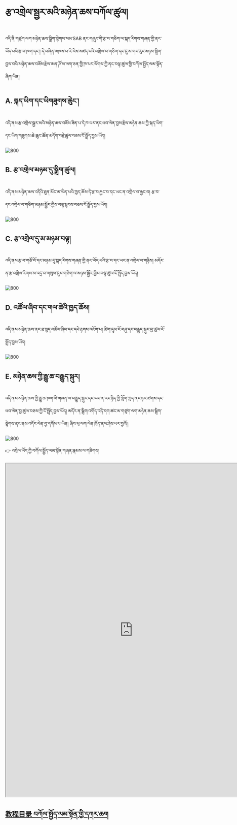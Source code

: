 # རྩ་འགྲེལ་སྦྱར་མའི་མཉེན་ཆས་བཀོལ་ཚུལ།

འདི་ནི་གཙུག་ལག་མཉེན་ཆས་སྒྲིག་སྟེགས་སམ་SAB ནང་གཞུང་གི་རྩ་བ་གཅིག་ལ་སྐད་རིགས་གཞན་གྱི་ནང་ཡོད་པའི་རྩ་བ་ཁག་དང་། དེ་བཞིན་མཁས་པ་རེ་རེས་མཛད་པའི་འགྲེལ་བ་གཅིག་དང་དུ་མ་གང་རུང་མཉམ་སྒྲིག་བྱས་བའི་མཉེན་ཆས་བཟོས་རྗེས་ཨན་ཌོ་མ་ལག་ཅན་གྱི་ཁ་པར་སོགས་ཀྱི་ནང་བལྟ་ཚུལ་གྱི་བཀོལ་སྤྱོད་ལམ་སྟོན་ཞིག་ཡིན། 

## A. སྐད་ཡིག་དང་ཡིགཟུགས་ཆེུང་།

འདི་ནས་རྩ་འགྲེལ་སྦྱར་མའི་མཉེན་ཆས་བཟོས་ཟིན་པ་དེ་ཁ་པར་ནང་ཕབ་ལེན་བྱས་རྗེས་མཉེན་ཆས་ཀྱི་སྐད་ཡིག་དང་ཡིག་གཟུགས་ཆེ་ཆུང་ཚོན་མདོག་བརྗེ་ཚུལ་བཅས་ངོ་སྤྲོད་བྱས་ཡོད།

![800](images/000001.gif)
## B. རྩ་འགྲེལ་མཉམ་དུ་སྒྲིག་ཚུལ།

འདི་ནས་མཉེན་ཆས་འདིའི་ཐུན་མོང་མ་ཡིན་པའི་ཁྱད་ཆོས་དེ་རྩ་བ་རྐྱང་བ་དང་ཡང་ན་འགྲེལ་བ་རྐྱང་བ། རྩ་བ་དང་འགྲེལ་བ་གཅིག་མཉམ་སྦྱོར་གྱིས་བལྟ་སྟངས་བཅས་ངོ་སྤྲོད་བྱས་ཡོད།

![800](images/000002.gif)

## C. རྩ་འགྲེལ་དུ་མ་མཉམ་བལྟ།

འདི་ནས་རྩ་བ་གཙོ་བོ་དང་མཉམ་དུ་སྐད་རིགས་གཞན་གྱི་ནང་ཡོད་པའི་རྩ་བ་དང་ཡང་ན་འགྲེལ་བ་གཉིས། མདོར་ན་རྩ་འགྲེལ་རིགས་མ་འདྲ་བ་གསུམ་དུས་གཅིག་ལ་མཉམ་སྦྱོར་གྱིས་བལྟ་ཚུལ་ངོ་སྤྲོད་བྱས་ཡོད།

![800](images/000003.gif)

## D. འཚོལ་ཞིབ་དང་གལ་ཆེའི་ཁྱད་ཆོས།

འདི་ནས་མཉེན་ཆས་ནང་ཐ་སྙད་འཚོལ་ཞིབ་དང་དཔེ་རྟགས་འཇོག་པ། ཚིག་དུམ་ངོ་བཤུ་དང་བརྒྱུད་སྐུར་བྱ་ཚུལ་ངོ་སྤྲོད་བྱས་ཡོད།

![800](images/000004.gif)

## E. མཉེན་ཆས་ཀྱི་རྒྱུ་ཆ་བརྒྱུད་སྐུར།

འདི་ནས་མཉེན་ཆས་ཀྱི་རྒྱུ་ཆ་ཁག་མི་གཞན་ལ་བརྒྱུད་སྐུར་དང་ཡང་ན་རང་ཉིད་ཀྱི་གློག་ཀླད་ནང་ཉར་ཚགས་དང་ཕབ་ལེན་བྱ་ཚུལ་བཅས་ཀྱི་ངོ་སྤྲོད་བྱས་ཡོད། མདོར་ན་སྒྲིག་འགོད་འདི་དག་ཚང་མ་གཙུག་ལག་མཉེན་ཆས་སྒྲིག་སྟེགས་ནང་ནས་འདོར་ལེན་བྱ་དགོས་པ་ཡིན། ཞིབ་ཕྲ་ལག་ལེན་ཁྲོད་ནས་ཤེས་པར་བྱའོ།།

![800](images/000005.gif)


👉 འབྲེལ་ཡོད་ཀྱི་བཀོལ་སྤྱོད་ལམ་སྟོན་གཞན་རྣམས་ལ་གཟིགས།  


<p class="hide top"><iframe src="https://shimowendang.com/forms/cytvT6t9G9DhKHRJ/fill?channel=1" style="height:1050px;width:800px;"></iframe></p>

##  [教程目录 བཀོལ་སྤྱོད་ལམ་སྟོན་གྱི་དཀར་ཆག](https://github.com/buda-base/budax)